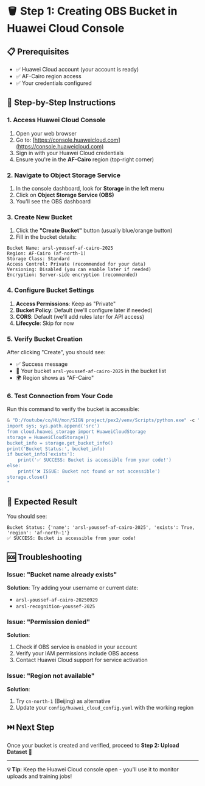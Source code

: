 # 🪣 Step 1: Creating OBS Bucket in Huawei Cloud Console

## 📋 **Prerequisites**
- ✅ Huawei Cloud account (your account is ready)
- ✅ AF-Cairo region access
- ✅ Your credentials configured

## 🎯 **Step-by-Step Instructions**

### **1. Access Huawei Cloud Console**
1. Open your web browser
2. Go to: [https://console.huaweicloud.com](https://console.huaweicloud.com)
3. Sign in with your Huawei Cloud credentials
4. Ensure you're in the **AF-Cairo** region (top-right corner)

### **2. Navigate to Object Storage Service**
1. In the console dashboard, look for **Storage** in the left menu
2. Click on **Object Storage Service (OBS)**
3. You'll see the OBS dashboard

### **3. Create New Bucket**
1. Click the **"Create Bucket"** button (usually blue/orange button)
2. Fill in the bucket details:

```
Bucket Name: arsl-youssef-af-cairo-2025
Region: AF-Cairo (af-north-1)
Storage Class: Standard
Access Control: Private (recommended for your data)
Versioning: Disabled (you can enable later if needed)
Encryption: Server-side encryption (recommended)
```

### **4. Configure Bucket Settings**
1. **Access Permissions**: Keep as "Private"
2. **Bucket Policy**: Default (we'll configure later if needed)
3. **CORS**: Default (we'll add rules later for API access)
4. **Lifecycle**: Skip for now

### **5. Verify Bucket Creation**
After clicking "Create", you should see:
- ✅ Success message
- 📁 Your bucket `arsl-youssef-af-cairo-2025` in the bucket list
- 🌍 Region shows as "AF-Cairo"

### **6. Test Connection from Your Code**
Run this command to verify the bucket is accessible:

```powershell
& "D:/Youtube/co/HU/mon/SIGN project/pex2/venv/Scripts/python.exe" -c "
import sys; sys.path.append('src')
from cloud.huawei_storage import HuaweiCloudStorage
storage = HuaweiCloudStorage()
bucket_info = storage.get_bucket_info()
print('Bucket Status:', bucket_info)
if bucket_info['exists']:
    print('✅ SUCCESS: Bucket is accessible from your code!')
else:
    print('❌ ISSUE: Bucket not found or not accessible')
storage.close()
"
```

## 🎉 **Expected Result**
You should see:
```
Bucket Status: {'name': 'arsl-youssef-af-cairo-2025', 'exists': True, 'region': 'af-north-1'}
✅ SUCCESS: Bucket is accessible from your code!
```

## 🆘 **Troubleshooting**

### **Issue**: "Bucket name already exists"
**Solution**: Try adding your username or current date:
- `arsl-youssef-af-cairo-20250929`
- `arsl-recognition-youssef-2025`

### **Issue**: "Permission denied"
**Solution**: 
1. Check if OBS service is enabled in your account
2. Verify your IAM permissions include OBS access
3. Contact Huawei Cloud support for service activation

### **Issue**: "Region not available"
**Solution**:
1. Try `cn-north-1` (Beijing) as alternative
2. Update your `config/huawei_cloud_config.yaml` with the working region

## ⏭️ **Next Step**
Once your bucket is created and verified, proceed to **Step 2: Upload Dataset** 🚀

---
**💡 Tip**: Keep the Huawei Cloud console open - you'll use it to monitor uploads and training jobs!